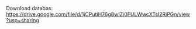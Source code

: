 Download databas: https://drive.google.com/file/d/1jCPutiH76g8wIZi0FULWwcXTsl2RiPGn/view?usp=sharing